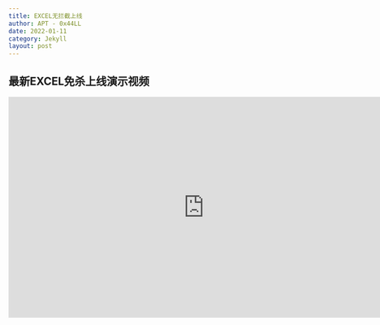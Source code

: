 ```yaml
---
title: EXCEL无拦截上线
author: APT - 0x44LL
date: 2022-01-11
category: Jekyll
layout: post
---
```


## 最新EXCEL免杀上线演示视频

<iframe 
    width=770
    height=435
    src="https://player.youku.com/embed/XNTg0MDQ0Nzk4MA==" 
    frameborder=0
    allowfullscreen>
</iframe>

